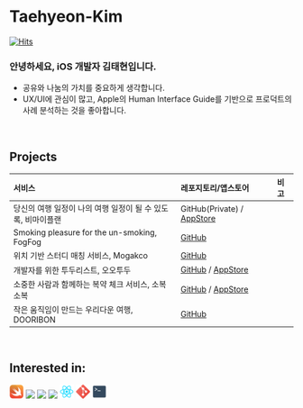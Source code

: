 <h1 align='left'>Taehyeon-Kim</h1>

[![Hits](https://hits.seeyoufarm.com/api/count/incr/badge.svg?url=https%3A%2F%2Fgithub.com%2FTaehyeon-Kim&count_bg=%23DED0FF&title_bg=%239E9E9E&icon=&icon_color=%23E7E7E7&title=hits&edge_flat=false)](https://hits.seeyoufarm.com)

### 안녕하세요, iOS 개발자 김태현입니다.
- 공유와 나눔의 가치를 중요하게 생각합니다.
- UX/UI에 관심이 많고, Apple의 Human Interface Guide를 기반으로 프로덕트의 사례 분석하는 것을 좋아합니다.

<br />

## Projects
|서비스|레포지토리/앱스토어|비고|
|:--|:--|:--|
|당신의 여행 일정이 나의 여행 일정이 될 수 있도록, 비마이플랜|GitHub(Private) / [AppStore](https://apps.apple.com/kr/app/비마이플랜-여행-코스-스토어/id1627682568)||
|Smoking pleasure for the un-smoking, FogFog|[GitHub](https://github.com/TeamFogFog/FogFog-iOS)||
|위치 기반 스터디 매칭 서비스, Mogakco|[GitHub](https://github.com/Taehyeon-Kim/Mogakco)|
|개발자를 위한 투두리스트, 오오투두|[GitHub](https://github.com/TeamOOTD/OOTD-iOS) / [AppStore](https://apps.apple.com/kr/app/오오투두/id6443573832)||
|소중한 사람과 함께하는 복약 체크 서비스, 소복소복|[GitHub](https://github.com/TeamSobokSobok/Sobok-iOS) / [AppStore](https://apps.apple.com/kr/app/소복소복/id6446211371)|
|작은 움직임이 만드는 우리다운 여행, DOORIBON|[GitHub](https://github.com/TeamDooRiBon/DooRi-iOS)|

<br />

## Interested in:

<p align=left>
  <code><img height="25" src="https://github.com/Taehyeon-Kim/Taehyeon-Kim/blob/master/icon/iconfinder_swift-seeklogo_1010066.png"></code>
  <code><img height="25" src="https://user-images.githubusercontent.com/61109660/112825126-59d52f80-90c6-11eb-875d-a0cd23aabe25.png"></code>
  <code><img height="25" src="https://user-images.githubusercontent.com/61109660/112825135-5b9ef300-90c6-11eb-87a8-ebb4be6b30a3.png"></code>
  <code><img height="25" src="https://user-images.githubusercontent.com/61109660/112825263-838e5680-90c6-11eb-8333-a722dd51cdbf.png"></code>
  <code><img height="25" src="https://github.com/Taehyeon-Kim/Taehyeon-Kim/blob/master/icon/iconfinder_React.js_logo_1174949.png"></code>
  <code><img height="25" src="https://github.com/Taehyeon-Kim/Taehyeon-Kim/blob/master/icon/iconfinder_social_media_social_media_logo_git_2993773.png"></code>
  <code><img height="25" src="https://github.com/Taehyeon-Kim/Taehyeon-Kim/blob/master/icon/iconfinder_terminal_285695.png"></code>
</p>
